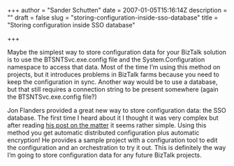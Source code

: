 +++
author = "Sander Schutten"
date = 2007-01-05T15:16:14Z
description = ""
draft = false
slug = "storing-configuration-inside-sso-database"
title = "Storing configuration inside SSO database"

+++


Maybe the simplest way to store configuration data for your BizTalk solution is to use the BTSNTSvc.exe.config file and the System.Configuration namespace to access that data. Most of the time I’m using this method on projects, but it introduces problems in BizTalk farms because you need to keep the configuration in sync. Another way would be to use a database, but that still requires a connection string to be present somewhere (again the BTSNTSvc.exe.config file?)

Jon Flanders provided a great new way to store configuration data: the SSO database. The first time I heard about it I thought it was very complex but after reading [his post on the matter](http://www.masteringbiztalk.com/blogs/jon/PermaLink,guid,6e4b84db-d15f-45e9-b245-08b1eb6c4def.aspx) it seems rather simple. Using this method you get automatic distributed configuration plus automatic encryption! He provides a sample project with a configuration tool to edit the configuration and an orchestration to try it out. This is definitely the way I’m going to store configuration data for any future BizTalk projects.

